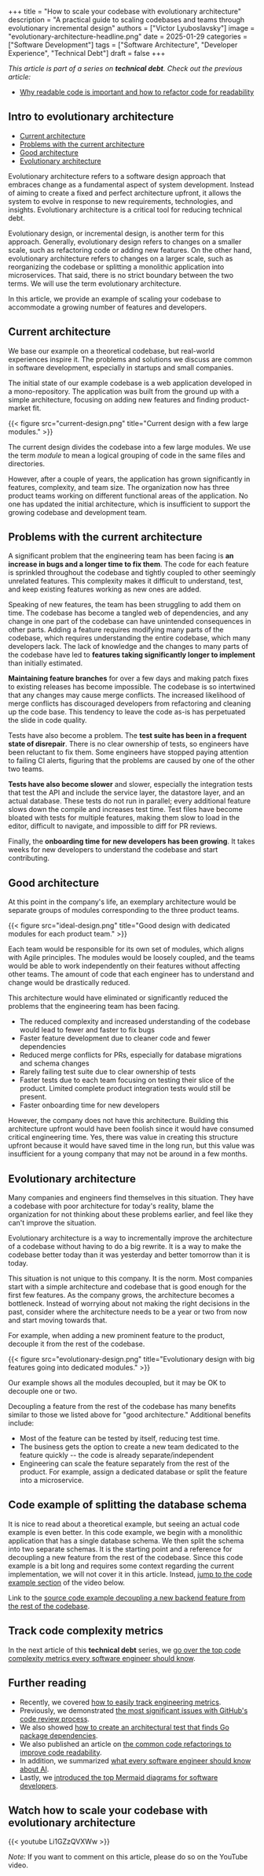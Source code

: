 +++
title = "How to scale your codebase with evolutionary architecture"
description = "A practical guide to scaling codebases and teams through evolutionary incremental design"
authors = ["Victor Lyuboslavsky"]
image = "evolutionary-architecture-headline.png"
date = 2025-01-29
categories = ["Software Development"]
tags = ["Software Architecture", "Developer Experience", "Technical Debt"]
draft = false
+++

_This article is part of a series on **technical debt**. Check out the previous article:_

- [Why readable code is important and how to refactor code for readability](../readable-code/)

## Intro to evolutionary architecture

- [Current architecture](#current-architecture)
- [Problems with the current architecture](#problems-with-the-current-architecture)
- [Good architecture](#good-architecture)
- [Evolutionary architecture](#evolutionary-architecture)

Evolutionary architecture refers to a software design approach that embraces change as a fundamental aspect of system
development. Instead of aiming to create a fixed and perfect architecture upfront, it allows the system to evolve in
response to new requirements, technologies, and insights. Evolutionary architecture is a critical tool for reducing
technical debt.

Evolutionary design, or incremental design, is another term for this approach. Generally, evolutionary design refers to
changes on a smaller scale, such as refactoring code or adding new features. On the other hand, evolutionary
architecture refers to changes on a larger scale, such as reorganizing the codebase or splitting a monolithic
application into microservices. That said, there is no strict boundary between the two terms. We will use the term
evolutionary architecture.

In this article, we provide an example of scaling your codebase to accommodate a growing number of features and
developers.

## Current architecture

We base our example on a theoretical codebase, but real-world experiences inspire it. The problems and solutions we
discuss are common in software development, especially in startups and small companies.

The initial state of our example codebase is a web application developed in a mono-repository. The application was built
from the ground up with a simple architecture, focusing on adding new features and finding product-market fit.

{{< figure src="current-design.png" title="Current design with a few large modules." >}}

The current design divides the codebase into a few large modules. We use the term _module_ to mean a logical grouping of
code in the same files and directories.

However, after a couple of years, the application has grown significantly in features, complexity, and team size. The
organization now has three product teams working on different functional areas of the application. No one has updated
the initial architecture, which is insufficient to support the growing codebase and development team.

## Problems with the current architecture

A significant problem that the engineering team has been facing is **an increase in bugs and a longer time to fix
them**. The code for each feature is sprinkled throughout the codebase and tightly coupled to other seemingly unrelated
features. This complexity makes it difficult to understand, test, and keep existing features working as new ones are
added.

Speaking of new features, the team has been struggling to add them on time. The codebase has become a tangled web of
dependencies, and any change in one part of the codebase can have unintended consequences in other parts. Adding a
feature requires modifying many parts of the codebase, which requires understanding the entire codebase, which many
developers lack. The lack of knowledge and the changes to many parts of the codebase have led to **features taking
significantly longer to implement** than initially estimated.

**Maintaining feature branches** for over a few days and making patch fixes to existing releases has become impossible.
The codebase is so intertwined that any changes may cause merge conflicts. The increased likelihood of merge conflicts
has discouraged developers from refactoring and cleaning up the code base. This tendency to leave the code as-is has
perpetuated the slide in code quality.

Tests have also become a problem. The **test suite has been in a frequent state of disrepair**. There is no clear
ownership of tests, so engineers have been reluctant to fix them. Some engineers have stopped paying attention to
failing CI alerts, figuring that the problems are caused by one of the other two teams.

**Tests have also become slower** and slower, especially the integration tests that test the API and include the service
layer, the datastore layer, and an actual database. These tests do not run in parallel; every additional feature slows
down the compile and increases test time. Test files have become bloated with tests for multiple features, making them
slow to load in the editor, difficult to navigate, and impossible to diff for PR reviews.

Finally, the **onboarding time for new developers has been growing**. It takes weeks for new developers to understand
the codebase and start contributing.

## Good architecture

At this point in the company's life, an exemplary architecture would be separate groups of modules corresponding to the
three product teams.

{{< figure src="ideal-design.png" title="Good design with dedicated modules for each product team." >}}

Each team would be responsible for its own set of modules, which aligns with Agile principles. The modules would be
loosely coupled, and the teams would be able to work independently on their features without affecting other teams. The
amount of code that each engineer has to understand and change would be drastically reduced.

This architecture would have eliminated or significantly reduced the problems that the engineering team has been facing.

- The reduced complexity and increased understanding of the codebase would lead to fewer and faster to fix bugs
- Faster feature development due to cleaner code and fewer dependencies
- Reduced merge conflicts for PRs, especially for database migrations and schema changes
- Rarely failing test suite due to clear ownership of tests
- Faster tests due to each team focusing on testing their slice of the product. Limited complete product integration
  tests would still be present.
- Faster onboarding time for new developers

However, the company does not have this architecture. Building this architecture upfront would have been foolish since
it would have consumed critical engineering time. Yes, there was value in creating this structure upfront because it
would have saved time in the long run, but this value was insufficient for a young company that may not be around in a
few months.

## Evolutionary architecture

Many companies and engineers find themselves in this situation. They have a codebase with poor architecture for today's
reality, blame the organization for not thinking about these problems earlier, and feel like they can't improve the
situation.

Evolutionary architecture is a way to incrementally improve the architecture of a codebase without having to do a big
rewrite. It is a way to make the codebase better today than it was yesterday and better tomorrow than it is today.

This situation is not unique to this company. It is the norm. Most companies start with a simple architecture and
codebase that is good enough for the first few features. As the company grows, the architecture becomes a bottleneck.
Instead of worrying about not making the right decisions in the past, consider where the architecture needs to be a year
or two from now and start moving towards that.

For example, when adding a new prominent feature to the product, decouple it from the rest of the codebase.

{{< figure src="evolutionary-design.png" title="Evolutionary design with big features going into dedicated modules." >}}

Our example shows all the modules decoupled, but it may be OK to decouple one or two.

Decoupling a feature from the rest of the codebase has many benefits similar to those we listed above for "good
architecture." Additional benefits include:

- Most of the feature can be tested by itself, reducing test time.
- The business gets the option to create a new team dedicated to the feature quickly -- the code is already
  separate/independent
- Engineering can scale the feature separately from the rest of the product. For example, assign a dedicated database or
  split the feature into a microservice.

## Code example of splitting the database schema

It is nice to read about a theoretical example, but seeing an actual code example is even better. In this code example,
we begin with a monolithic application that has a single database schema. We then split the schema into two separate
schemas. It is the starting point and a reference for decoupling a new feature from the rest of the codebase. Since this
code example is a bit long and requires some context regarding the current implementation, we will not cover it in this
article. Instead, [jump to the code example section](https://www.youtube.com/watch?v=Li1GZzQVXWw&t=1070s) of the video
below.

Link to the
[source code example decoupling a new backend feature from the rest of the codebase](https://github.com/fleetdm/fleet/compare/main...victor/feature-set-up).

## Track code complexity metrics

In the next article of this **technical debt** series, we
[go over the top code complexity metrics every software engineer should know](../code-complexity-metrics/).

## Further reading

- Recently, we covered [how to easily track engineering metrics](../track-engineering-metrics/).
- Previously, we demonstrated
  [the most significant issues with GitHub's code review process](../github-code-review-issues/).
- We also showed [how to create an architectural test that finds Go package dependencies](../go-package-dependencies/).
- We also published an article on [the common code refactorings to improve code readability](../common-refactorings/).
- In addition, we summarized [what every software engineer should know about AI](../ai-for-software-developers/).
- Lastly, we [introduced the top Mermaid diagrams for software developers](../mermaid-intro/).

## Watch how to scale your codebase with evolutionary architecture

{{< youtube Li1GZzQVXWw >}}

_Note:_ If you want to comment on this article, please do so on the YouTube video.
